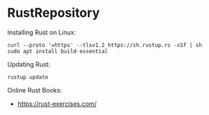 # RustRepository
Installing Rust on Linux:
```
curl --proto '=https' --tlsv1.2 https://sh.rustup.rs -sSf | sh
sudo apt install build-essential
```

Updating Rust:
```
rustup update
```

Online Rust Books:
- https://rust-exercises.com/
